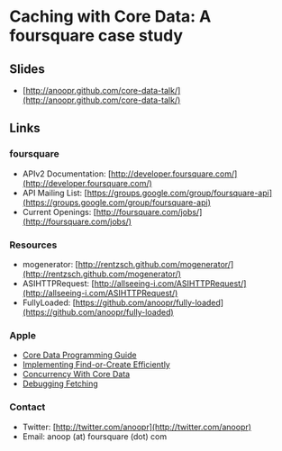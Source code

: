 # Caching with Core Data: A foursquare case study

## Slides

* [http://anoopr.github.com/core-data-talk/](http://anoopr.github.com/core-data-talk/)

## Links

### foursquare

* APIv2 Documentation: [http://developer.foursquare.com/](http://developer.foursquare.com/)
* API Mailing List: [https://groups.google.com/group/foursquare-api](https://groups.google.com/group/foursquare-api)
* Current Openings: [http://foursquare.com/jobs/](http://foursquare.com/jobs/)

### Resources

* mogenerator: [http://rentzsch.github.com/mogenerator/](http://rentzsch.github.com/mogenerator/)
* ASIHTTPRequest: [http://allseeing-i.com/ASIHTTPRequest/](http://allseeing-i.com/ASIHTTPRequest/)
* FullyLoaded: [https://github.com/anoopr/fully-loaded](https://github.com/anoopr/fully-loaded)

### Apple

* [Core Data Programming Guide](http://developer.apple.com/library/ios/#documentation/cocoa/Conceptual/CoreData/cdProgrammingGuide.html)
* [Implementing Find-or-Create Efficiently](http://developer.apple.com/library/ios/documentation/cocoa/Conceptual/CoreData/Articles/cdImporting.html#//apple_ref/doc/uid/TP40003174-SW4)
* [Concurrency With Core Data](http://developer.apple.com/library/ios/documentation/cocoa/Conceptual/CoreData/Articles/cdBindings.html#//apple_ref/doc/uid/TP40004194-SW1)
* [Debugging Fetching](http://developer.apple.com/library/ios/documentation/cocoa/conceptual/CoreData/Articles/cdTroubleshooting.html#//apple_ref/doc/uid/TP40002320-SW21)

### Contact

* Twitter: [http://twitter.com/anoopr](http://twitter.com/anoopr)
* Email: anoop (at) foursquare (dot) com
